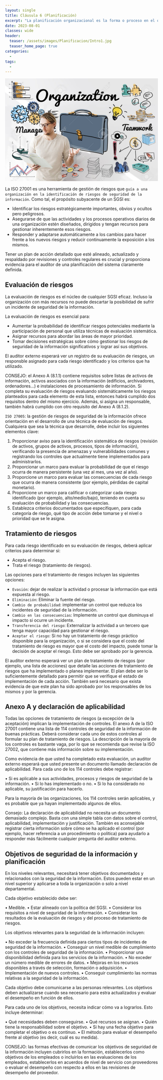 ```yaml
---
layout: single
title: Cláusula 6 (Planificación)
excerpt: "La planificación organizacional es la forma o proceso en el que una empresa organiza sus operaciones diarias. Contar con este tipo de estructura les permite a las compañías alcanzar sus objetivos de manera más rápida, controlada y eficiente."
date: 2023-08-01
classes: wide
header:
  teaser: /assets/images/Planificacion/Intro1.jpg
  teaser_home_page: true
categories:
  - 
tags:
  - 
---
```


![](/assets/images/Planificacion/Intro2.jpg)

La ISO 27001 es una herramienta de gestión de riesgos que `guía a una organización en la identificación de riesgos de seguridad de la información`. Como tal, el propósito subyacente de un SGSI es:

* Identificar los riesgos estratégicamente importantes, obvios y ocultos pero peligrosos.
* Asegurarse de que las actividades y los procesos operativos diarios de una organización estén diseñados, dirigidos y tengan recursos para gestionar inherentemente esos riesgos.
* Responder y adaptarse automáticamente a los cambios para hacer frente a los nuevos riesgos y reducir continuamente la exposición a los mismos.

Tener un plan de acción detallado que esté alineado, actualizado y respaldado por revisiones y controles regulares es crucial y proporciona evidencia para el auditor de una planificación del sistema claramente definida.

## Evaluación de riesgos

La evaluación de riesgos es el núcleo de cualquier SGSI eficaz. Incluso la organización con más recursos no puede descartar la posibilidad de sufrir un incidente de seguridad de la información.

La evaluación de riesgos es esencial para:

* Aumentar la probabilidad de identificar riesgos potenciales mediante la participación de personal que utiliza técnicas de evaluación sistemática.
* Asignar recursos para abordar las áreas de mayor prioridad.
* Tomar decisiones estratégicas sobre cómo gestionar los riesgos de seguridad de la información significativos y lograr así sus objetivos.

El auditor externo esperará ver un registro de su evaluación de riesgos, un responsble asignado para cada riesgo identificado y los criterios que ha utilizado.

CONSEJO: el Anexo A (8.1.1) contiene requisitos sobre listas de activos de información, activos asociados con la información (edificios, archivadores, ordenadores...) e instalaciones de procesamiento de información. Si completa su evaluación de riesgos evaluando sistemáticamente los riesgos planteados para cada elemento de esta lista, entonces habrá cumplido dos requisitos dentro del mismo ejercicio. Además, si asigna un responsable, también habrá cumplido con otro requisito del Anexo A (8.1.2).

`ISO 27005`: la gestión de riesgos de seguridad de la información ofrece orientación en el desarrollo de una técnica de evaluación de riesgos. Cualquiera que sea la técnica que desarrolle, debe incluir los siguientes elementos clave:

1. Proporcionar aviso para la identificación sistemática de riesgos (revisión de activos, grupos de activos, procesos, tipos de información), verificando la presencia de amenazas y vulnerabilidades comunes y registrando los controles que actualmente tiene implementados para administrarlos.
2. Proporcionar un marco para evaluar la probabilidad de que el riesgo ocurra de manera persistente (una vez al mes, una vez al año).
3. Proporcione un marco para evaluar las consecuencias de cada riesgo que ocurra de manera consistente (por ejemplo, pérdidas de capital monetario).
4. Proporcione un marco para calificar o categorizar cada riesgo identificado (por ejemplo, alto/medio/bajo), teniendo en cuenta su evaluación de probabilidad y las consecuencias.
5. Establezca criterios documentados que especifiquen, para cada categoría de riesgo, qué tipo de acción debe tomarse y el nivel o prioridad que se le asigna.

## Tratamiento de riesgos

Para cada riesgo identificado en su evaluación de riesgos, deberá aplicar criterios para determinar si:

* Acepta el riesgo.
* Trata el riesgo (tratamiento de riesgos).

Las opciones para el tratamiento de riesgos incluyen las siguientes opciones:

* `Evasión`: dejar de realizar la actividad o procesar la información que está expuesta al riesgo.
* `Eliminación`: Eliminar la fuente del riesgo.
* `Cambio de probabilidad`: implementar un control que reduzca los incidentes de seguridad de la información.
* `Cambio en las consecuencias`: Implemente un control que disminuya el impacto si ocurre un incidente.
* `Transferencia del riesgo`: Externalizar la actividad a un tercero que tenga mayor capacidad para gestionar el riesgo.
* `Aceptar el riesgo`: Si no hay un tratamiento de riesgo práctico disponible para la organización, o si se considera que el costo del tratamiento de riesgo es mayor que el costo del impacto, puede tomar la decisión de aceptar el riesgo. Esto debe ser aprobado por la gerencia.

El auditor externo esperará ver un plan de tratamiento de riesgos (por ejemplo, una lista de acciones) que detalle las acciones de tratamiento de riesgos que ha implementado o planea implementar. El plan debe ser lo suficientemente detallado para permitir que se verifique el estado de implementación de cada acción. También será necesario que exista evidencia de que este plan ha sido aprobado por los responsables de los mismos y por la gerencia.

## Anexo A y declaración de aplicabilidad

Todas las opciones de tratamiento de riesgos (a excepción de la aceptación) implican la implementación de controles. El anexo A de la ISO 27001 contiene una lista de 114 controles de seguridad de la información de buenas prácticas. Deberá considerar cada uno de estos controles al formular su plan de tratamiento de riesgos. La descripción de la mayoría de los controles es bastante vaga, por lo que se recomienda que revise la ISO 27002, que contiene más información sobre su implementación.

Como evidencia de que usted ha completado esta evaluación, un auditor externo esperará que usted presente un documento llamado declaración de aplicabilidad. Para cada uno de los 114 controles debe registrar:

• Si es aplicable a sus actividades, procesos y riesgos de seguridad de la información.
• Si lo has implementado o no.
• Si lo ha considerado no aplicable, su justificación para hacerlo.

Para la mayoría de las organizaciones, los 114 controles serán aplicables, y es probable que ya hayan implementado algunos de ellos.

Consejo: La declaración de aplicabilidad no necesita un documento demasiado complejo. Basta con una simple tabla con datos sobre el control, aplicabilidad, implementación y justificación. También es aconsejable registrar cierta información sobre cómo se ha aplicado el control (por ejemplo, hacer referencia a un procedimiento o política) para ayudarlo a responder más fácilmente cualquier pregunta del auditor externo.

## Objetivos de seguridad de la información y planificación

En los niveles relevantes, necesitará tener objetivos documentados y relacionados con la seguridad de la información. Estos pueden estar en un nivel superior y aplicarse a toda la organización o solo a nivel departamental.

Cada objetivo establecido debe ser:

• Medible.
• Estar alineado con la política del SGSI.
• Considerar los requisitos a nivel de seguridad de la información.
• Considerar los resultados de la evaluación de riesgos y del proceso de tratamiento de riesgos.

Los objetivos relevantes para la seguridad de la información incluyen:

• No exceder la frecuencia definida para ciertos tipos de incidentes de seguridad de la información.
• Conseguir un nivel medible de cumplimiento con los controles de seguridad de la información.
• Proporcionar una disponibilidad definida para los servicios de la información.
• No exceder un número medible de errores de datos.
• Mejoras en los recursos disponibles a través de selección, formación o adquisición.
• Implementación de nuevos controles.
• Conseguir cumplimiento las normas relativas a la seguridad de la información.

Cada objetivo debe comunicarse a las personas relevantes. Los objetivos deben actualizarse cuando sea necesario para estra actualizados y evaluar el desempeño en función de ellos.

Para cada uno de los objetivos, necesita indicar cómo va a lograrlos. Esto incluye determinar:

• Qué necesidades deben conseguirse.
• Qué recursos se asignan.
• Quién tiene la responsabilidad sobre el objetivo.
• Si hay una fecha objetivo para completar el objetivo o es continuo.
• El método para evaluar el desempeño frente al objetivo (es decir, cuál es su medida).

CONSEJO: las formas efectivas de comunicar los objetivos de seguridad de la información incluyen cubrirlos en la formación, establecerlos como objetivos de los empleados o incluirlos en las evaluaciones de los empleados, establecerlos en acuerdos de nivel de servicio con proveedores o evaluar el desempeño con respecto a ellos en las revisiones de desempeño del proveedor.

